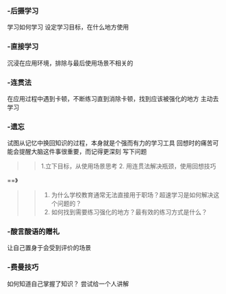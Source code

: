 ### -后摄学习
学习如何学习
设定学习目标，在什么地方使用


### -直接学习
沉浸在应用环境，排除与最后使用场景不相关的


### -连贯法
在应用过程中遇到卡顿，不断练习直到消除卡顿，找到应该被强化的地方
主动去学习


### -遗忘
试图从记忆中换回知识的过程，本身就是个强而有力的学习工具
回想时的痛苦可能会提醒大脑这件事很重要，而记得更深刻
写下问题

>>1.立下目标，从使用场景思考
>>2. 用连贯法解决瓶颈，使用回想技巧

  ==》
>>1. 为什么学校教育通常无法直接用于职场？超速学习是如何解决这个问题的？
>>2. 如何找到需要练习强化的地方？最有效的练习方式是什么？


### -酸言酸语的赠礼
让自己置身于会受到评价的场景

### -费曼技巧
如何知道自己掌握了知识？
尝试给一个人讲解
